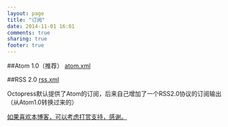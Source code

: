 ```yaml
---
layout: page
title: "订阅"
date: 2014-11-01 16:01
comments: true
sharing: true
footer: true
---
```

##Atom 1.0（推荐）
[atom.xml](/atom.xml)

##RSS 2.0 
[rss.xml](/rss.xml)

Octopress默认提供了Atom的订阅，后来自己增加了一个RSS2.0协议的订阅输出（从Atom1.0转换过来的）

[如果喜欢本博客，可以考虑打赏支持，感谢。](/donate/)

